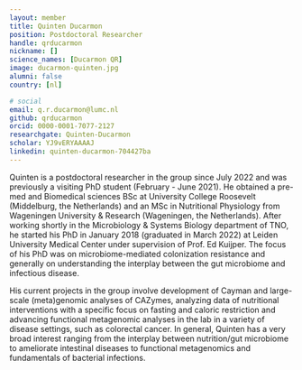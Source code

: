 ```yaml
---
layout: member
title: Quinten Ducarmon
position: Postdoctoral Researcher
handle: qrducarmon
nickname: []
science_names: [Ducarmon QR]
image: ducarmon-quinten.jpg
alumni: false
country: [nl]

# social
email: q.r.ducarmon@lumc.nl
github: qrducarmon
orcid: 0000-0001-7077-2127
researchgate: Quinten-Ducarmon
scholar: YJ9vERYAAAAJ
linkedin: quinten-ducarmon-704427ba
---
```


Quinten is a postdoctoral researcher in the group since July 2022 and was previously a visiting PhD student (February - June 2021). He obtained a pre-med and Biomedical sciences BSc at University College Roosevelt (Middelburg, the Netherlands) and an MSc in Nutritional Physiology from Wageningen University & Research (Wageningen, the Netherlands). After working shortly in the Microbiology & Systems Biology department of TNO, he started his PhD in January 2018 (graduated in March 2022) at Leiden University Medical Center under supervision of Prof. Ed Kuijper. The focus of his PhD was on microbiome-mediated colonization resistance and generally on understanding the interplay between the gut microbiome and infectious disease. 

His current projects in the group involve development of Cayman and large-scale (meta)genomic analyses of CAZymes, analyzing data of nutritional interventions with a specific focus on fasting and caloric restriction and advancing functional metagenomic analyses in the lab in a variety of disease settings, such as colorectal cancer. In general, Quinten has a very broad interest ranging from the interplay between nutrition/gut microbiome to ameliorate intestinal diseases to functional metagenomics and fundamentals of bacterial infections.
